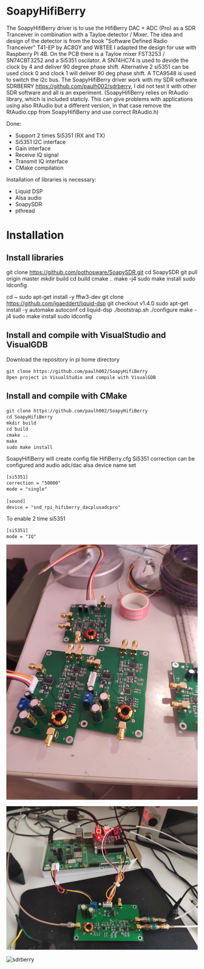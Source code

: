 # SoapyHifiBerry 
The SoapyHifiBerry driver is to use the HifiBerry DAC + ADC (Pro) as a SDR Tranceiver in combination with a Tayloe detector / Mixer.
The idea and design of the detector is from the book "Software Defined Radio Tranceiver" T41-EP by AC8GY and W8TEE
I adapted the design for use with Raspberry PI 4B. On the PCB there is a Tayloe mixer FST3253 / SN74CBT3252 and a Si5351 oscilator.
A SN74HC74 is used to devide the clock by 4 and deliver 90 degree phase shift. Alternative 2 si5351 can be used clock 0 and clock 1 will deliver 90 deg phase shift. A TCA9548 is used to switch the i2c bus.
The SoapyHifiBerry driver work with my SDR software SDRBERRY https://github.com/paulh002/sdrberry, I did not test it with other SDR software and all is an experiment.
(SoapyHifiBerry relies on RtAudio library, which is included staticly. This can give problems with applications using also RtAudio but a different version, 
in that case remove the RtAudio.cpp from SoapyHifiBerry and use correct RtAudio.h)

Done:
- Support 2 times Si5351 (RX and TX)
- Si5351 I2C interface
- Gain interface
- Receive IQ signal
- Transmit IQ interface
- CMake compilation

Installation of libraries is necessary:
- Liquid DSP
- Alsa audio
- SoapySDR
- pthread

# Installation

## Install libraries

git clone https://github.com/pothosware/SoapySDR.git
cd SoapySDR
git pull origin master
mkdir build
cd build
cmake ..
make -j4
sudo make install
sudo ldconfig

cd ~
sudo apt-get install -y fftw3-dev
git clone https://github.com/jgaeddert/liquid-dsp
git checkout v1.4.0
sudo apt-get install -y automake autoconf
cd liquid-dsp
./bootstrap.sh
./configure
make -j4
sudo make install
sudo ldconfig


## Install and compile with VisualStudio and VisualGDB
Download the repository in pi home directory  
```
git clone https://github.com/paulh002/SoapyHifiBerry  
Open project in VisualStudio and compile with VisualGDB

```

## Install and compile with CMake
```
git clone https://github.com/paulh002/SoapyHifiBerry  
cd SoapyHifiBerry
mkdir build
cd build
cmake ..
make
sudo make install
```

SoapyHifiBerry will create config file HifiBerry.cfg Si5351 correction can be configured and audio adc/dac alsa device name set
```
[si5351]
correction = "50000"
mode = "single"

[sound]
device = "snd_rpi_hifiberry_dacplusadcpro"
```

To enable 2 time si5351

```
[si5351]
mode = "IQ"
```


![Tayloe](https://github.com/paulh002/SoapyHifiBerry/blob/master/Tayloe.jpg)

![sdrberry](https://github.com/paulh002/SoapyHifiBerry/blob/master/HifiBerry%20Tayloe.jpg)

![sdrberry](https://github.com/paulh002/sdrberry/blob/master/rb_tranceiver.jpg)